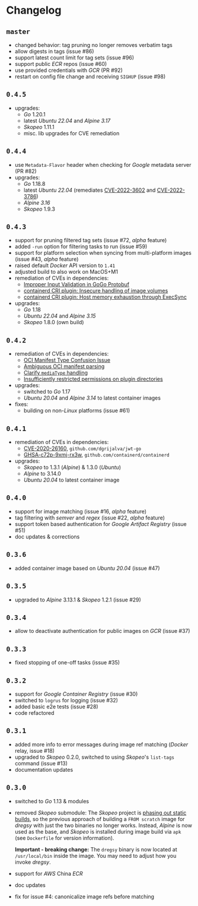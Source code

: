 # Changelog

## `master`
- changed behavior: tag pruning no longer removes verbatim tags
- allow digests in tags (issue #86)
- support latest count limit for tag sets (issue #96)
- support public *ECR* repos (issue #60)
- use provided credentials with *GCR* (PR #92)
- restart on config file change and receiving `SIGHUP` (issue #98)

## `0.4.5`
- upgrades:
    + *Go* 1.20.1
    + latest *Ubuntu 22.04* and *Alpine 3.17*
    + *Skopeo* 1.11.1
    + misc. lib upgrades for CVE remediation

## `0.4.4`
- use `Metadata-Flavor` header when checking for *Google* metadata server (PR #82)
- upgrades:
    + *Go* 1.18.8
    + latest *Ubuntu 22.04* (remediates [CVE-2022-3602](https://ubuntu.com/security/CVE-2022-3602) and [CVE-2022-3786](https://ubuntu.com/security/CVE-2022-3786))
    + *Alpine 3.16*
    + *Skopeo* 1.9.3

## `0.4.3`
- support for pruning filtered tag sets (issue #72, *alpha* feature)
- added `-run` option for filtering tasks to run (issue #59)
- support for platform selection when syncing from multi-platform images (issue #43, *alpha* feature)
- raised default *Docker* API version to `1.41`
- adjusted build to also work on MacOS+M1
- remediation of CVEs in dependencies:
    + [Improper Input Validation in GoGo Protobuf](https://github.com/advisories/GHSA-c3h9-896r-86jm)
    + [containerd CRI plugin: Insecure handling of image volumes](https://github.com/advisories/GHSA-crp2-qrr5-8pq7)
    + [containerd CRI plugin: Host memory exhaustion through ExecSync](https://github.com/advisories/GHSA-5ffw-gxpp-mxpf)
- upgrades:
    + *Go* 1.18
    + *Ubuntu 22.04* and *Alpine 3.15*
    + *Skopeo* 1.8.0 (own build)

## `0.4.2`
- remediation of CVEs in dependencies:
    + [OCI Manifest Type Confusion Issue](https://github.com/advisories/GHSA-qq97-vm5h-rrhg)
    + [Ambiguous OCI manifest parsing](https://github.com/advisories/GHSA-5j5w-g665-5m35)
    + [Clarify `mediaType` handling](https://github.com/advisories/GHSA-77vh-xpmg-72qh)
    + [Insufficiently restricted permissions on plugin directories](https://github.com/advisories/GHSA-c2h3-6mxw-7mvq)
- upgrades:
    + switched to *Go* 1.17
    + *Ubuntu 20.04* and *Alpine 3.14* to latest container images
- fixes:
    + building on non-*Linux* platforms (issue #61)

## `0.4.1`
- remediation of CVEs in dependencies:
    + [CVE-2020-26160](https://github.com/advisories/GHSA-w73w-5m7g-f7qc), `github.com/dgrijalva/jwt-go`
    + [GHSA-c72p-9xmj-rx3w](https://github.com/advisories/GHSA-c72p-9xmj-rx3w), `github.com/containerd/containerd`
- upgrades:
    + *Skopeo* to 1.3.1 (*Alpine*) & 1.3.0 (*Ubuntu*)
    + *Alpine* to 3.14.0
    + *Ubuntu 20.04* to latest container image

## `0.4.0`
- support for image matching (issue #16, *alpha* feature)
- tag filtering with *semver* and *regex* (issue #22, *alpha* feature)
- support token based authentication for *Google Artifact Registry* (issue #51)
- doc updates & corrections

## `0.3.6`
- added container image based on *Ubuntu 20.04* (issue #47)

## `0.3.5`
- upgraded to *Alpine* 3.13.1 & *Skopeo* 1.2.1 (issue #29)

## `0.3.4`
- allow to deactivate authentication for public images on *GCR* (issue #37)

## `0.3.3`
- fixed stopping of one-off tasks (issue #35)

## `0.3.2`
- support for *Google Container Registry* (issue #30)
- switched to `logrus` for logging (issue #32)
- added basic e2e tests (issue #28)
- code refactored

## `0.3.1`
- added more info to error messages during image ref matching (*Docker* relay, issue #18)
- upgraded to *Skopeo* 0.2.0, switched to using *Skopeo*'s `list-tags` command (issue #13)
- documentation updates

## `0.3.0`
- switched to *Go* 1.13 & modules
- removed *Skopeo* submodule: The *Skopeo* project is [phasing out static builds](https://github.com/containers/skopeo/issues/755), so the previous approach of building a `FROM scratch` image for *dregsy* with just the two binaries no longer works. Instead, *Alpine* is now used as the base, and *Skopeo* is installed during image build via `apk` (see `Dockerfile` for version information).

    **Important - breaking change:** The `dregsy` binary is now located at `/usr/local/bin` inside the image. You may need to adjust how you invoke *dregsy*.

- support for *AWS* China *ECR*
- doc updates
- fix for issue #4: canonicalize image refs before matching
